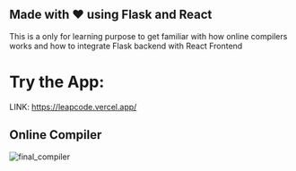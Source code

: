 ## Made with ❤️ using Flask and React
This is a only for learning purpose to get familiar with how online compilers works and how to integrate Flask backend with React Frontend

# Try the App:
LINK: https://leapcode.vercel.app/

## Online Compiler
![final_compiler](https://user-images.githubusercontent.com/51126350/204442175-b0e0b29f-cc0b-415b-abd7-76e7cbab044c.gif)
